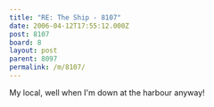 ```yaml
---
title: "RE: The Ship - 8107"
date: 2006-04-12T17:55:12.000Z
post: 8107
board: 8
layout: post
parent: 8097
permalink: /m/8107/
---
```

My local, well when I'm down at the harbour anyway!

